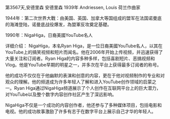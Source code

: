 第3567天,安德里森
安德里森 1939年
Andriessen, Louis 荷兰作曲家

1944年：第二次世界大戰：由美国、英国、加拿大等国组成的盟军在法国诺曼底的海滩登陆，诺曼底战役爆发，為盟軍反攻奠定基礎。

1990年：NigaHiga，日裔美國YouTube名人

详细介绍：
NigaHiga，本名Ryan Higa，是一位日裔美國YouTube名人，以其在YouTube上的搞笑视频和短片而闻名。他在2006年开始上传视频，并迅速获得了大量关注和订阅者。Ryan Higa的内容多种多样，包括喜剧短片、恶搞视频和Vlog。他是YouTube早期的明星之一，并多次在平台上获得最多订阅者的称号。

他的成功不仅仅在于他幽默的表演和创意的内容，更在于他对视频制作的专业和对观众的理解。他的频道成为许多年轻人了解和进入YouTube创作领域的启蒙之一。Ryan Higa通过NigaHiga频道展示了个人创作在互联网平台上的巨大潜力，对YouTube以及整个数字内容创作社区产生了深远影响。

NigaHiga不仅是一个成功的内容创作者，他还参与了多种媒体项目，包括电影和电视。他的成功故事激励了许多有志于在数字平台上展示自己才华的年轻人。